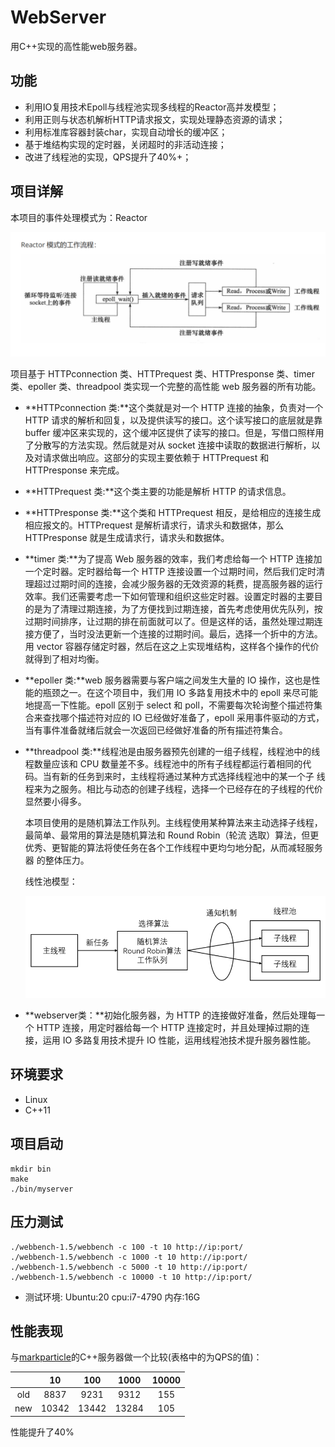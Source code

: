 # WebServer

用C++实现的高性能web服务器。

## 功能

- 利用IO复用技术Epoll与线程池实现多线程的Reactor高并发模型；
- 利用正则与状态机解析HTTP请求报文，实现处理静态资源的请求；
- 利用标准库容器封装char，实现自动增长的缓冲区；
- 基于堆结构实现的定时器，关闭超时的非活动连接；
- 改进了线程池的实现，QPS提升了40%+；

## 项目详解

本项目的事件处理模式为：Reactor

![image-20231031170635587](https://github.com/error-keen/data-structure/blob/main/img/web1.png)

项目基于 HTTPconnection 类、HTTPrequest 类、HTTPresponse 类、timer 类、epoller 类、threadpool 类实现一个完整的高性能 web 服务器的所有功能。

- **HTTPconnection 类:**这个类就是对一个 HTTP 连接的抽象，负责对一个 HTTP 请求的解析和回复，以及提供读写的接口。这个读写接口的底层就是靠 buffer 缓冲区来实现的，这个缓冲区提供了读写的接口。但是，写借口照样用了分散写的方法实现。然后就是对从 socket 连接中读取的数据进行解析，以及对请求做出响应。这部分的实现主要依赖于 HTTPrequest 和 HTTPresponse 来完成。

- **HTTPrequest 类:**这个类主要的功能是解析 HTTP 的请求信息。

- **HTTPresponse 类:**这个类和 HTTPrequest 相反，是给相应的连接生成相应报文的。HTTPrequest 是解析请求行，请求头和数据体，那么 HTTPresponse 就是生成请求行，请求头和数据体。

- **timer 类:**为了提高 Web 服务器的效率，我们考虑给每一个 HTTP 连接加一个定时器。定时器给每一个 HTTP 连接设置一个过期时间，然后我们定时清理超过过期时间的连接，会减少服务器的无效资源的耗费，提高服务器的运行效率。我们还需要考虑一下如何管理和组织这些定时器。设置定时器的主要目的是为了清理过期连接，为了方便找到过期连接，首先考虑使用优先队列，按过期时间排序，让过期的排在前面就可以了。但是这样的话，虽然处理过期连接方便了，当时没法更新一个连接的过期时间。最后，选择一个折中的方法。用 vector 容器存储定时器，然后在这之上实现堆结构，这样各个操作的代价就得到了相对均衡。

- **epoller 类:**web 服务器需要与客户端之间发生大量的 IO 操作，这也是性能的瓶颈之一。在这个项目中，我们用 IO 多路复用技术中的 epoll 来尽可能地提高一下性能。epoll 区别于 select 和 poll，不需要每次轮询整个描述符集合来查找哪个描述符对应的 IO 已经做好准备了，epoll 采用事件驱动的方式，当有事件准备就绪后就会一次返回已经做好准备的所有描述符集合。

- **threadpool 类:**线程池是由服务器预先创建的一组子线程，线程池中的线程数量应该和 CPU 数量差不多。线程池中的所有子线程都运行着相同的代码。当有新的任务到来时，主线程将通过某种方式选择线程池中的某一个子 线程来为之服务。相比与动态的创建子线程，选择一个已经存在的子线程的代价显然要小得多。

  本项目使用的是随机算法工作队列。主线程使用某种算法来主动选择子线程，最简单、最常用的算法是随机算法和 Round Robin（轮流 选取）算法，但更优秀、更智能的算法将使任务在各个工作线程中更均匀地分配，从而减轻服务器 的整体压力。

  线性池模型：

  ![image-20231031173927837](https://github.com/error-keen/data-structure/blob/main/img/web2.png)

  

- **webserver类：**初始化服务器，为 HTTP 的连接做好准备，然后处理每一个 HTTP 连接，用定时器给每一个 HTTP 连接定时，并且处理掉过期的连接，运用 IO 多路复用技术提升 IO 性能，运用线程池技术提升服务器性能。




## 环境要求

- Linux
- C++11

## 项目启动

```
mkdir bin
make
./bin/myserver
```

## 压力测试

```
./webbench-1.5/webbench -c 100 -t 10 http://ip:port/
./webbench-1.5/webbench -c 1000 -t 10 http://ip:port/
./webbench-1.5/webbench -c 5000 -t 10 http://ip:port/
./webbench-1.5/webbench -c 10000 -t 10 http://ip:port/
```

- 测试环境: Ubuntu:20 cpu:i7-4790 内存:16G

## 性能表现

与[markparticle](https://github.com/markparticle/WebServer/)的C++服务器做一个比较(表格中的为QPS的值)：

|      |  10   |  100  | 1000  | 10000 |
| :--: | :---: | :---: | :---: | :---: |
| old  | 8837  | 9231  | 9312  |  155  |
| new  | 10342 | 13442 | 13284 |  105  |

性能提升了40%

